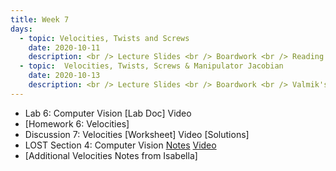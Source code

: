 ```yaml
---
title: Week 7
days:
  - topic: Velocities, Twists and Screws
    date: 2020-10-11
    description: <br /> Lecture Slides <br /> Boardwork <br /> Reading - MLS 2.4
  - topic:  Velocities, Twists, Screws & Manipulator Jacobian
    date: 2020-10-13
    description: <br /> Lecture Slides <br /> Boardwork <br /> Valmik's Slides <br /> Reading - MLS 2.4, 3.4
---
```


- Lab 6: Computer Vision [Lab Doc] Video
- [Homework 6: Velocities]
- Discussion 7: Velocities [Worksheet] Video [Solutions]
- LOST Section 4: Computer Vision [Notes](../assets/lost/LOST_Computer_Vision.pdf) [Video](https://youtu.be/bhM2Xad7NKQ)
- [Additional Velocities Notes from Isabella]
